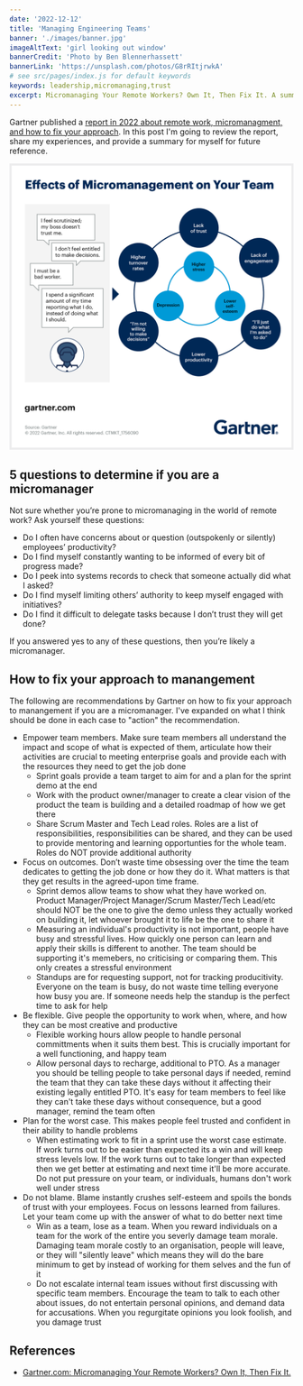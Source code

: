 ```yaml
---
date: '2022-12-12'
title: 'Managing Engineering Teams'
banner: './images/banner.jpg'
imageAltText: 'girl looking out window'
bannerCredit: 'Photo by Ben Blennerhassett'
bannerLink: 'https://unsplash.com/photos/G8rRItjrwkA'
# see src/pages/index.js for default keywords
keywords: leadership,micromanaging,trust
excerpt: Micromanaging Your Remote Workers? Own It, Then Fix It. A summary of a report by Gartner published in 2022.
---
```


Gartner published a [report in 2022 about remote work, micromanagment, and how to fix your approach](https://www.gartner.com/en/articles/micromanaging-your-remote-workers-own-it-then-fix-it?utm_medium=social&utm_source=linkedin&utm_campaign=SM_GB_YOY_GTR_SOC_SF1_SM-SWG&utm_content=&sf260479670=1). In this post I'm going to review the report, share my experiences, and provide a summary for myself for future reference.

![Gartner: effects of micromanagement on your team](./images/micromanaging-your-remote-workers--act-now-to-stop-yourself--0.png)

## 5 questions to determine if you are a micromanager
Not sure whether you’re prone to micromanaging in the world of remote work? Ask yourself these questions:

- Do I often have concerns about or question (outspokenly or silently) employees’ productivity?
- Do I find myself constantly wanting to be informed of every bit of progress made?
- Do I peek into systems records to check that someone actually did what I asked?
- Do I find myself limiting others’ authority to keep myself engaged with initiatives?
- Do I find it difficult to delegate tasks because I don’t trust they will get done?

If you answered yes to any of these questions, then you’re likely a micromanager. 

## How to fix your approach to manangement

The following are recommendations by Gartner on how to fix your approach to manangement if you are a micromanager. I've expanded on what I think should be done in each case to "action" the recommendation.

- Empower team members. Make sure team members all understand the impact and scope of what is expected of them, articulate how their activities are crucial to meeting enterprise goals and provide each with the resources they need to get the job done
  - Sprint goals provide a team target to aim for and a plan for the sprint demo at the end
  - Work with the product owner/manager to create a clear vision of the product the team is building and a detailed roadmap of how we get there
  - Share Scrum Master and Tech Lead roles. Roles are a list of responsibilities, responsibilities can be shared, and they can be used to provide mentoring and learning opportunties for the whole team. Roles do NOT provide additional authority
- Focus on outcomes. Don’t waste time obsessing over the time the team dedicates to getting the job done or how they do it. What matters is that they get results in the agreed-upon time frame.
  - Sprint demos allow teams to show what they have worked on. Product Manager/Project Manager/Scrum Master/Tech Lead/etc should NOT be the one to give the demo unless they actually worked on building it, let whoever brought it to life be the one to share it
  - Measuring an individual's productivity is not important, people have busy and stressful lives. How quickly one person can learn and apply their skills is different to another. The team should be supporting it's memebers, no criticising or comparing them. This only creates a stressful environment
  - Standups are for requesting support, not for tracking producitivity. Everyone on the team is busy, do not waste time telling everyone how busy you are. If someone needs help the standup is the perfect time to ask for help
- Be flexible. Give people the opportunity to work when, where, and how they can be most creative and productive
  - Flexible working hours allow people to handle personal committments when it suits them best. This is crucially important for a well functioning, and happy team
  - Allow personal days to recharge, additional to PTO. As a manager you should be telling people to take personal days if needed, remind the team that they can take these days without it affecting their existing legally entitled PTO. It's easy for team members to feel like they can't take these days without consequence, but a good manager, remind the team often
- Plan for the worst case. This makes people feel trusted and confident in their ability to handle problems
  - When estimating work to fit in a sprint use the worst case estimate. If work turns out to be easier than expected its a win and will keep stress levels low. If the work turns out to take longer than expected then we get better at estimating and next time it'll be more accurate. Do not put pressure on your team, or individuals, humans don't work well under stress
- Do not blame. Blame instantly crushes self-esteem and spoils the bonds of trust with your employees. Focus on lessons learned from failures. Let your team come up with the answer of what to do better next time
  - Win as a team, lose as a team. When you reward individuals on a team for the work of the entire you severly damage team morale. Damaging team morale costly to an organisation, people will leave, or they will "silently leave" which means they will do the bare minimum to get by instead of working for them selves and the fun of it
  - Do not escalate internal team issues without first discussing with specific team members. Encourage the team to talk to each other about issues, do not entertain personal opinions, and demand data for accusations. When you regurgitate opinions you look foolish, and you damage trust 

## References

- [Gartner.com: Micromanaging Your Remote Workers? Own It, Then Fix It.](https://www.gartner.com/en/articles/micromanaging-your-remote-workers-own-it-then-fix-it?utm_medium=social&utm_source=linkedin&utm_campaign=SM_GB_YOY_GTR_SOC_SF1_SM-SWG&utm_content=&sf260479670=1)